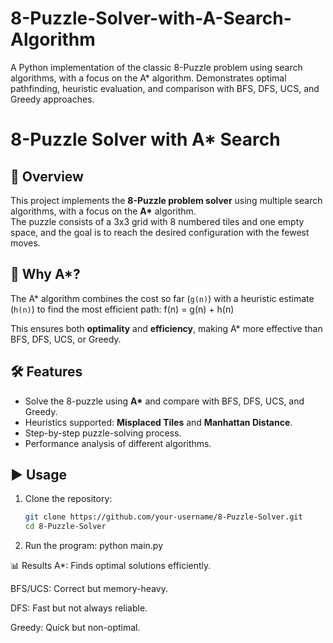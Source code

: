 # 8-Puzzle-Solver-with-A-Search-Algorithm
A Python implementation of the classic 8-Puzzle problem using search algorithms, with a focus on the A* algorithm. Demonstrates optimal pathfinding, heuristic evaluation, and comparison with BFS, DFS, UCS, and Greedy approaches.
# 8-Puzzle Solver with A* Search

## 📌 Overview
This project implements the **8-Puzzle problem solver** using multiple search algorithms, with a focus on the **A\*** algorithm.  
The puzzle consists of a 3x3 grid with 8 numbered tiles and one empty space, and the goal is to reach the desired configuration with the fewest moves.

## 🚀 Why A*?
The A* algorithm combines the cost so far (`g(n)`) with a heuristic estimate (`h(n)`) to find the most efficient path: f(n) = g(n) + h(n)

This ensures both **optimality** and **efficiency**, making A* more effective than BFS, DFS, UCS, or Greedy.

## 🛠️ Features
- Solve the 8-puzzle using **A\*** and compare with BFS, DFS, UCS, and Greedy.  
- Heuristics supported: **Misplaced Tiles** and **Manhattan Distance**.  
- Step-by-step puzzle-solving process.  
- Performance analysis of different algorithms.  

## ▶️ Usage
1. Clone the repository:
   ```bash
   git clone https://github.com/your-username/8-Puzzle-Solver.git
   cd 8-Puzzle-Solver
2. Run the program: python main.py

📊 Results
A*: Finds optimal solutions efficiently.

BFS/UCS: Correct but memory-heavy.

DFS: Fast but not always reliable.

Greedy: Quick but non-optimal.
